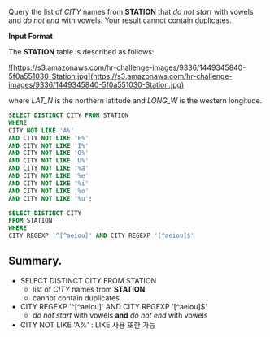 Query the list of *CITY* names from **STATION** that *do not start* with vowels and *do not end* with vowels. Your result cannot contain duplicates.

**Input Format**

The **STATION** table is described as follows:

![https://s3.amazonaws.com/hr-challenge-images/9336/1449345840-5f0a551030-Station.jpg](https://s3.amazonaws.com/hr-challenge-images/9336/1449345840-5f0a551030-Station.jpg)

where *LAT_N* is the northern latitude and *LONG_W* is the western longitude.

```sql
SELECT DISTINCT CITY FROM STATION
WHERE
CITY NOT LIKE 'A%'
AND CITY NOT LIKE 'E%'
AND CITY NOT LIKE 'I%'
AND CITY NOT LIKE 'O%'
AND CITY NOT LIKE 'U%'
AND CITY NOT LIKE '%a'
AND CITY NOT LIKE '%e'
AND CITY NOT LIKE '%i'
AND CITY NOT LIKE '%o'
AND CITY NOT LIKE '%u';
```

```sql
SELECT DISTINCT CITY
FROM STATION
WHERE 
CITY REGEXP '^[^aeiou]' AND CITY REGEXP '[^aeiou]$'
```

## Summary.

- SELECT DISTINCT CITY FROM STATION
    - list of *CITY* names from **STATION**
    - cannot contain duplicates
- CITY REGEXP '^[^aeiou]' AND CITY REGEXP '[^aeiou]$'
    - *do not start* with vowels **and** *do not end* with vowels
- CITY NOT LIKE 'A%' : LIKE 사용 또한 가능
